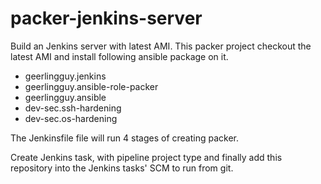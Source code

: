 # packer-jenkins-server


Build an Jenkins server with latest AMI.
This packer project checkout the latest AMI and install following ansible package on it.

 - geerlingguy.jenkins
 - geerlingguy.ansible-role-packer
 - geerlingguy.ansible
 - dev-sec.ssh-hardening
 - dev-sec.os-hardening

The Jenkinsfile file will run 4 stages of creating packer.

Create Jenkins task, with pipeline project type and finally add this repository into the Jenkins tasks' SCM to run from git.

